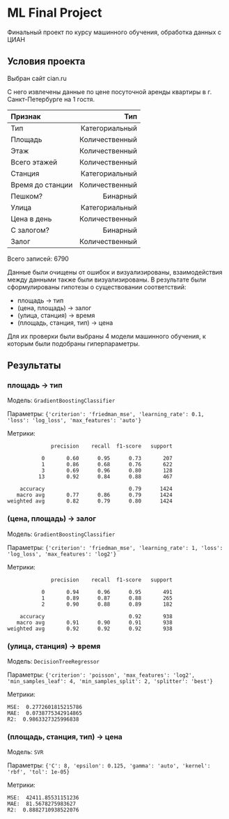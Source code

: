 # ML Final Project

Финальный проект по курсу машинного обучения, обработка данных с ЦИАН

## Условия проекта

Выбран сайт cian.ru

С него извлечены данные по цене посуточной аренды квартиры в г. Санкт-Петербурге на 1 гостя.

|Признак|Тип|
|:---|---:|
|Тип|Категориальный|
|Площадь|Количественный|
|Этаж|Количественный|
|Всего этажей|Количественный|
|Станция|Категориальный|
|Время до станции|Количественный|
|Пешком?|Бинарный|
|Улица|Категориальный|
|Цена в день|Количественный|
|С залогом?|Бинарный|
|Залог|Количественный|

Всего записей: 6790

Данные были очищены от ошибок и визуализированы, взаимодействия между данными также были визуализированы. В результате были сформулированы гипотезы о существовании соответствий:

- площадь -> тип
- (цена, площадь) -> залог
- (улица, станция) -> время
- (площадь, станция, тип) -> цена

Для их проверки были выбраны 4 модели машинного обучения, к которым были подобраны гиперпараметры.

## Результаты

### площадь -> тип

Модель: `GradientBoostingClassifier`

Параметры: `{'criterion': 'friedman_mse', 'learning_rate': 0.1, 'loss': 'log_loss', 'max_features': 'auto'}`

Метрики:

```
              precision    recall  f1-score   support

           0       0.60      0.95      0.73       207
           1       0.86      0.68      0.76       622
           3       0.69      0.96      0.80       128
          13       0.92      0.84      0.88       467

    accuracy                           0.79      1424
   macro avg       0.77      0.86      0.79      1424
weighted avg       0.82      0.79      0.80      1424
```

### (цена, площадь) -> залог

Модель: `GradientBoostingClassifier`

Параметры: `{'criterion': 'friedman_mse', 'learning_rate': 1, 'loss': 'log_loss', 'max_features': 'log2'}`

Метрики:

```
              precision    recall  f1-score   support

           0       0.94      0.96      0.95       491
           1       0.89      0.87      0.88       265
           2       0.90      0.88      0.89       182

    accuracy                           0.92       938
   macro avg       0.91      0.90      0.91       938
weighted avg       0.92      0.92      0.92       938
```

### (улица, станция) -> время

Модель: `DecisionTreeRegressor`

Параметры: `{'criterion': 'poisson', 'max_features': 'log2', 'min_samples_leaf': 4, 'min_samples_split': 2, 'splitter': 'best'}`

Метрики:

```
MSE:  0.2772601815215786
MAE:  0.0738775342914865
R2:  0.9863327325996838
```

### (площадь, станция, тип) -> цена

Модель: `SVR`

Параметры: `{'C': 8, 'epsilon': 0.125, 'gamma': 'auto', 'kernel': 'rbf', 'tol': 1e-05}`

Метрики:

```
MSE:  42411.85531151236
MAE:  81.5678275983627
R2:  0.8882710938522076
```
